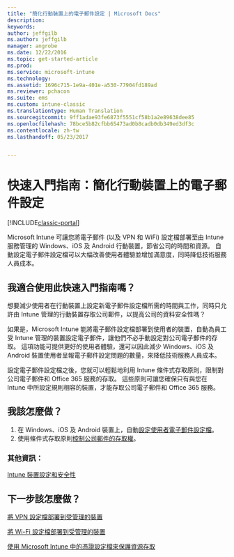 ```yaml
---
title: "簡化行動裝置上的電子郵件設定 | Microsoft Docs"
description: 
keywords: 
author: jeffgilb
ms.author: jeffgilb
manager: angrobe
ms.date: 12/22/2016
ms.topic: get-started-article
ms.prod: 
ms.service: microsoft-intune
ms.technology: 
ms.assetid: 1696c715-1e9a-401e-a530-77904fd189ad
ms.reviewer: pchacon
ms.suite: ems
ms.custom: intune-classic
ms.translationtype: Human Translation
ms.sourcegitcommit: 9ff1adae93fe6873f5551cf58b1a2e89638dee85
ms.openlocfilehash: 78bce5b82cfbb65473ad0b8cadb0db349ed3df3c
ms.contentlocale: zh-tw
ms.lasthandoff: 05/23/2017


---
```


# <a name="quick-start-guide-simplify-email-configuration-on-mobile-devices"></a>快速入門指南：簡化行動裝置上的電子郵件設定

[!INCLUDE[classic-portal](../includes/classic-portal.md)]

Microsoft Intune 可讓您將電子郵件 (以及 VPN 和 WiFi) 設定檔部署至由 Intune 服務管理的 Windows、iOS 及 Android 行動裝置，節省公司的時間和資源。 自動設定電子郵件設定檔可以大幅改善使用者體驗並增加滿意度，同時降低技術服務人員成本。

## <a name="is-this-quick-start-guide-right-for-me"></a>我適合使用此快速入門指南嗎？
想要減少使用者在行動裝置上設定新電子郵件設定檔所需的時間與工作，同時只允許由 Intune 管理的行動裝置存取公司郵件，以提高公司的資料安全性嗎？

如果是，Microsoft Intune 能將電子郵件設定檔部署到使用者的裝置，自動為員工受 Intune 管理的裝置設定電子郵件，讓他們不必手動設定對公司電子郵件的存取。 這項功能可提供更好的使用者體驗，還可以因此減少 Windows、iOS 及 Android 裝置使用者呈報電子郵件設定問題的數量，來降低技術服務人員成本。

設定電子郵件設定檔之後，您就可以輕鬆地利用 Intune 條件式存取原則，限制對公司電子郵件和 Office 365 服務的存取。 這些原則可讓您確保只有與您在 Intune 中所設定規則相容的裝置，才能存取公司電子郵件和 Office 365 服務。

## <a name="how-do-i-do-it"></a>我該怎麼做？
1.    在 Windows、iOS 及 Android 裝置上，自動[設定使用者電子郵件設定檔](/intune-classic/deploy-use/configure-access-to-corporate-email-using-email-profiles-with-microsoft-intune)。
2.    使用條件式存取原則[控制公司郵件的存取權](/intune-classic/deploy-use/restrict-access-to-email-and-o365-services-with-microsoft-intune)。


### <a name="additional-information"></a>其他資訊：
[Intune 裝置設定和安全性](/intune-classic/deploy-use/manage-settings-and-features-on-your-devices-with-microsoft-intune-policies)

## <a name="what-should-i-do-next"></a>下一步該怎麼做？
[將 VPN 設定檔部署到受管理的裝置](/intune-classic/deploy-use/vpn-connections-in-microsoft-intune)

[將 Wi-Fi 設定檔部署到受管理的裝置](/intune-classic/deploy-use/wi-fi-connections-in-microsoft-intune)

[使用 Microsoft Intune 中的憑證設定檔來保護資源存取](/intune-classic/deploy-use/secure-resource-access-with-certificate-profiles)

